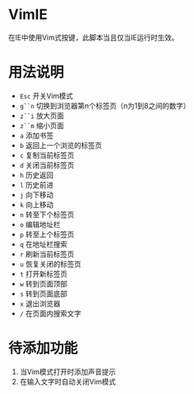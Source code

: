 VimIE
=====
在IE中使用Vim式按键，此脚本当且仅当IE运行时生效。

用法说明
=====
 
* `Esc`		开关Vim模式
* `g``n`	切换到浏览器第n个标签页（n为1到8之间的数字）
* `z``i`	放大页面
* `z``m`	缩小页面
* `a`	添加书签
* `b`	返回上一个浏览的标签页
* `c`	复制当前标签页
* `d`	关闭当前标签页
* `h`	历史返回
* `l`	历史前进
* `j`	向下移动
* `k`	向上移动
* `n`	转至下个标签页
* `o`	编辑地址栏
* `p`	转至上个标签页
* `q`	在地址栏搜索
* `r`	刷新当前标签页
* `u`	恢复关闭的标签页
* `t`	打开新标签页
* `w`	转到页面顶部
* `s`	转到页面底部
* `x`	退出浏览器
* `/`	在页面内搜索文字

待添加功能
====
1. 当Vim模式打开时添加声音提示
2. 在输入文字时自动关闭Vim模式
